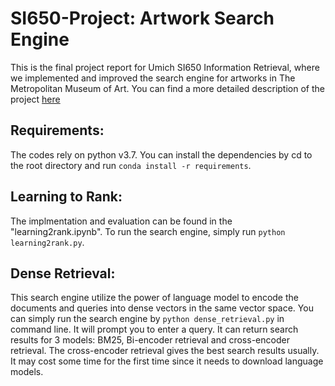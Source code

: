 # SI650-Project: Artwork Search Engine
This is the final project report for Umich SI650 Information Retrieval, where we implemented and improved the search engine for artworks in The Metropolitan Museum of Art. You can find a more detailed description of the project [here](https://medium.com/@zhiyuanz/artwork-search-engines-learning-2-rank-and-semantic-search-a0fce87862d2)
## Requirements:
The codes rely on python v3.7.
You can install the dependencies by cd to the root directory and run `conda install -r requirements`.
## Learning to Rank:
The implmentation and evaluation can be found in the "learning2rank.ipynb". To run the search engine, simply run `python learning2rank.py`.
## Dense Retrieval:
This search engine utilize the power of language model to encode the documents and queries into dense vectors in the same vector space. You can simply run the search engine by `python dense_retrieval.py` in command line. It will prompt you to enter a query. It can return search results for 3 models: BM25, Bi-encoder retrieval and cross-encoder retrieval. The cross-encoder retrieval gives the best search results usually. It may cost some time for the first time since it needs to download language models.

